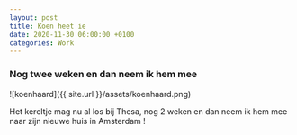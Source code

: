 ```yaml
---
layout: post
title: Koen heet ie
date: 2020-11-30 06:00:00 +0100
categories: Work
---
```


### Nog twee weken en dan neem ik hem mee
![koenhaard]({{ site.url }}/assets/koenhaard.png)  

Het kereltje mag nu al los bij Thesa, nog 2 weken en dan neem ik hem mee naar zijn nieuwe huis in Amsterdam !
